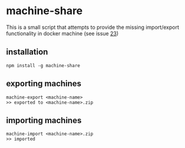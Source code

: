 # machine-share

This is a small script that attempts to provide the missing import/export
functionality in docker machine (see issue
[23](https://github.com/docker/machine/issues/23))

## installation

```
npm install -g machine-share
```

## exporting machines

```
machine-export <machine-name>
>> exported to <machine-name>.zip
```

## importing machines

```
machine-import <machine-name>.zip
>> imported
```
